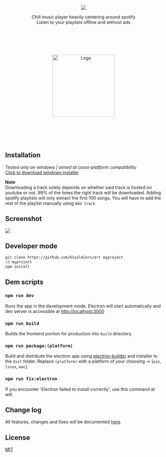 <p align="center">
  <img src="https://cdn.discordapp.com/attachments/680880287864848428/897886404019908618/ZEEK.png">
</p>
<p align="center">
  <span>Chill music player heavily centering around spotify</span><br/>
  <span>Listen to your playlists offline and without ads</span>
  </p>
  <br/><br/><br/>
  <br/>
<p align="center" ><img src="https://cdn.discordapp.com/attachments/680880287864848428/897851702374432828/zeek_icon.png" alt="Logo" width="200" height="200"></p>  
<br/><br/><br/><br/>

## Installation
*Tested only on windows | aimed at cross-platform compatibility*<br/>
[Click to download windows installer](https://github.com/61soldiers/zeek/releases/download/0.1.0/Zeek.Setup.0.1.0.exe)

**Note** <br/>
Downloading a track solely depends on whether said track is hosted on youtube or not. 99% of the times the right track will be downloaded.
Adding spotify playlists will only extract the first 100 songs. You will have to add the rest of the playlist manually using `Add track`

## Screenshot
<img src="https://cdn.discordapp.com/attachments/680880287864848428/897880296475734026/unknown.png">

## Developer mode

```bash
git clone https://github.com/61soldiers/ert myproject
cd myproject
npm install
```

## Dem scripts

### `npm run dev`

Runs the app in the development mode.
Electron will start automatically and dev server is accessible at [http://localhost:3000](http://localhost:3000)

### `npm run build`

Builds the frontend portion for production into `build` directory.

### `npm run package:(platform)`

Build and distribute the electron app using [electron-builder](https://www.electron.build/) and installer to the `dist` folder. 
Replace `(platform)` with a platform of your choosing -> [`win`, `linux`, `mac`]. 

### `npm run fix:electron`

If you encounter 'Electron failed to install correctly', use this command at will.

## Change log
All features, changes and fixes will be documented [here](https://github.com/61soldiers/zeek/blob/master/CHANGELOG.md).

## License
[MIT](https://github.com/61soldiers/zeek/blob/master/LICENSE)